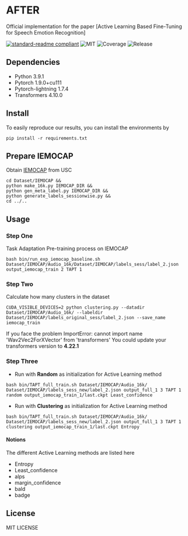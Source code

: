 # AFTER
Official implementation for the paper [Active Learning Based Fine-Tuning for Speech Emotion Recognition]


[![standard-readme compliant](https://img.shields.io/badge/readme%20style-standard-brightgreen.svg?style=flat-square)](https://github.com/RichardLitt/standard-readme)
![MIT](https://img.shields.io/badge/license-MIT-yellowgreen)
![Coverage](https://img.shields.io/badge/coverage-100%25-orange)
![Release](https://img.shields.io/badge/release%20date-Oct%202022-blue)


## Dependencies
 - Python 3.9.1
 - Pytorch 1.9.0+cu111
 - Pytorch-lightning 1.7.4 
 - Transformers 4.10.0


## Install
To easily reproduce our results, you can install the environments by
```
pip install -r requirements.txt
```

## Prepare IEMOCAP
Obtain [IEMOCAP](https://sail.usc.edu/iemocap/) from USC
```
cd Dataset/IEMOCAP &&
python make_16k.py IEMOCAP_DIR &&
python gen_meta_label.py IEMOCAP_DIR &&
python generate_labels_sessionwise.py &&
cd ../..
```


## Usage

### Step One

Task Adaptation Pre-training process on IEMOCAP

```
bash bin/run_exp_iemocap_baseline.sh Dataset/IEMOCAP/Audio_16k/Dataset/IEMOCAP/labels_sess/label_2.json output_iemocap_train 2 TAPT 1
```

### Step Two

Calculate how many clusters in the dataset

```
CUDA_VISIBLE_DEVICES=2 python clustering.py --datadir Dataset/IEMOCAP/Audio_16k/ --labeldir Dataset/IEMOCAP/labels_original_sess/label_2.json --save_name iemocap_train
```

If you face the problem ImportError: cannot import name 'Wav2Vec2ForXVector' from 'transformers'
You could update your transformers version to **4.22.1**


### Step Three


* Run with **Random** as initialization for Active Learning method
```
bash bin/TAPT_full_train.sh Dataset/IEMOCAP/Audio_16k/ Dataset/IEMOCAP/labels_sess_new/label_2.json output_full_1 3 TAPT 1 random output_iemocap_train_1/last.ckpt Least_confidence
```

* Run with **Clustering** as initialization for Active Learning method
```
bash bin/TAPT_full_train.sh Dataset/IEMOCAP/Audio_16k/ Dataset/IEMOCAP/labels_sess_new/label_2.json output_full_1 3 TAPT 1 clustering output_iemocap_train_1/last.ckpt Entropy
```

#### Notions

The different Active Learning methods are listed here
<ul>
<li>Entropy</li>
<li>Least_confidence</li>
<li>alps</li>
<li>margin_confidence</li>
<li>bald</li>
<li>badge</li>
</ul>



## License

MIT LICENSE
